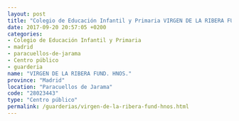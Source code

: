 ```yaml
---
layout: post
title: "Colegio de Educación Infantil y Primaria VIRGEN DE LA RIBERA FUND. HNOS."
date: 2017-09-20 20:57:05 +0200
categories:
- Colegio de Educación Infantil y Primaria
- madrid
- paracuellos-de-jarama
- Centro público
- guarderia
name: "VIRGEN DE LA RIBERA FUND. HNOS."
province: "Madrid"
location: "Paracuellos de Jarama"
code: "28023443"
type: "Centro público"
permalink: /guarderias/virgen-de-la-ribera-fund-hnos.html
---
```

